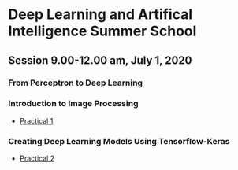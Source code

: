 # Deep Learning and Artifical Intelligence Summer School 

## Session 9.00-12.00 am, July 1, 2020
### From Perceptron to Deep Learning

### Introduction to Image Processing
- [Practical 1](https://github.com/phonamnuaisuk/DLAI/blob/master/1IntroDLAI3(July2020).pdf)
### Creating Deep Learning Models Using Tensorflow-Keras
- [Practical 2](https://github.com/phonamnuaisuk/DLAI/blob/master/1IntroDLAI3(July2020).pdf)

